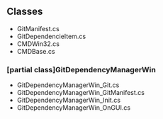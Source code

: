 ## Classes
- GitManifest.cs
- GitDependencieItem.cs
- CMDWin32.cs
- CMDBase.cs
### [partial class]GitDependencyManagerWin
- GitDependencyManagerWin_Git.cs
- GitDependencyManagerWin_GitManifest.cs
- GitDependencyManagerWin_Init.cs
- GitDependencyManagerWin_OnGUI.cs